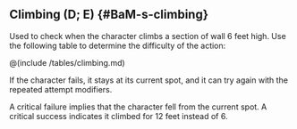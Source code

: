 ## Climbing (D; E) {#BaM-s-climbing}

Used to check when the character climbs a section of wall 6 feet high. Use the
following table to determine the difficulty of the action:

@(include /tables/climbing.md)

If the character fails, it stays at its current spot, and it can try again
with the repeated attempt modifiers.

A critical failure implies that the character fell from the current spot.
A critical success indicates it climbed for 12 feet instead of 6.
